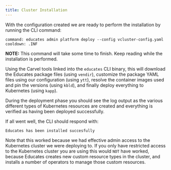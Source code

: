 ```yaml
---
title: Cluster Installation
---
```


With the configuration created we are ready to perform the installation by
running the CLI command:

```terminal:execute
command: educates admin platform deploy --config vcluster-config.yaml
cooldown: .INF
```

**NOTE:** This command will take some time to finish. Keep reading while the
installation is performed.

Using the Carvel tools linked into the `educates` CLI binary, this will download
the Educates package files (using `vendir`), customize the package YAML files
using our configuration (using `ytt`), resolve the container images used and pin
the versions (using `kbld`), and finally deploy everything to Kubernetes (using
`kapp`).

During the deployment phase you should see the log output as the various
different types of Kubernetes resources are created and everything is verified
as having been deployed successfully.

If all went well, the CLI should respond with:

```
Educates has been installed succesfully
```

Note that this worked because we had effective admin access to the Kubernetes
cluster we were deploying to. If you only have restricted access to the
Kubernetes cluster you are using this would `NOT` have worked, because
Educates creates new custom resource types in the cluster, and installs a number
of operators to manage those custom resources.
